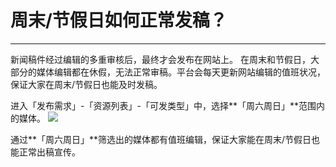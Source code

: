 # 周末/节假日如何正常发稿？

---
新闻稿件经过编辑的多重审核后，最终才会发布在网站上。
在周末和节假日，大部分的媒体编辑都在休假，无法正常审稿。平台会每天更新网站编辑的值班状况，保证大家在周末/节假日也能及时发稿。

进入「发布需求」-「资源列表」-「可发类型」中，选择**「周六周日」**范围内的媒体。
![](http://tc.seoipo.com/20180803153437.png)

通过**「周六周日」**筛选出的媒体都有值班编辑，保证大家能在周末/节假日也能正常出稿宣传。
